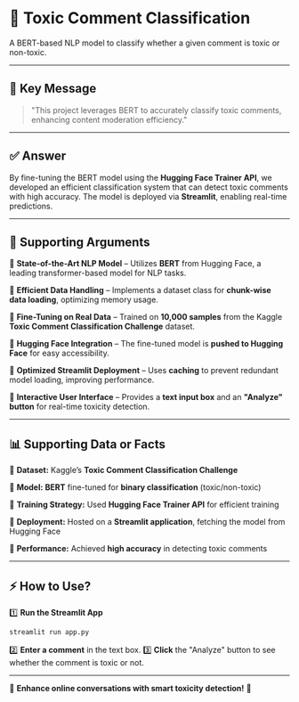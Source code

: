 # 🚀 Toxic Comment Classification
A BERT-based NLP model to classify whether a given comment is toxic or non-toxic.

---

## 🎯 Key Message
> "This project leverages BERT to accurately classify toxic comments, enhancing content moderation efficiency."

---

## ✅ Answer
By fine-tuning the BERT model using the **Hugging Face Trainer API**, we developed an efficient classification system that can detect toxic comments with high accuracy. The model is deployed via **Streamlit**, enabling real-time predictions.

---

## 📌 Supporting Arguments

🔹 **State-of-the-Art NLP Model** – Utilizes **BERT** from Hugging Face, a leading transformer-based model for NLP tasks.

🔹 **Efficient Data Handling** – Implements a dataset class for **chunk-wise data loading**, optimizing memory usage.

🔹 **Fine-Tuning on Real Data** – Trained on **10,000 samples** from the Kaggle **Toxic Comment Classification Challenge** dataset.

🔹 **Hugging Face Integration** – The fine-tuned model is **pushed to Hugging Face** for easy accessibility.

🔹 **Optimized Streamlit Deployment** – Uses **caching** to prevent redundant model loading, improving performance.

🔹 **Interactive User Interface** – Provides a **text input box** and an **"Analyze" button** for real-time toxicity detection.

---

## 📊 Supporting Data or Facts

📌 **Dataset:** Kaggle’s **Toxic Comment Classification Challenge**

📌 **Model:** **BERT** fine-tuned for **binary classification** (toxic/non-toxic)

📌 **Training Strategy:** Used **Hugging Face Trainer API** for efficient training

📌 **Deployment:** Hosted on a **Streamlit application**, fetching the model from Hugging Face

📌 **Performance:** Achieved **high accuracy** in detecting toxic comments

---

## ⚡ How to Use?
1️⃣ **Run the Streamlit App**
   ```bash
   streamlit run app.py
   ```
2️⃣ **Enter a comment** in the text box.
3️⃣ **Click** the "Analyze" button to see whether the comment is toxic or not.

---

🚀 **Enhance online conversations with smart toxicity detection!** 🎯


